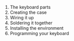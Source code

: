 1. The keyboard parts
2. Creating the case
3. Wiring it up
4. Soldering it together
5. Installing the environment
6. Programming your keyboard
